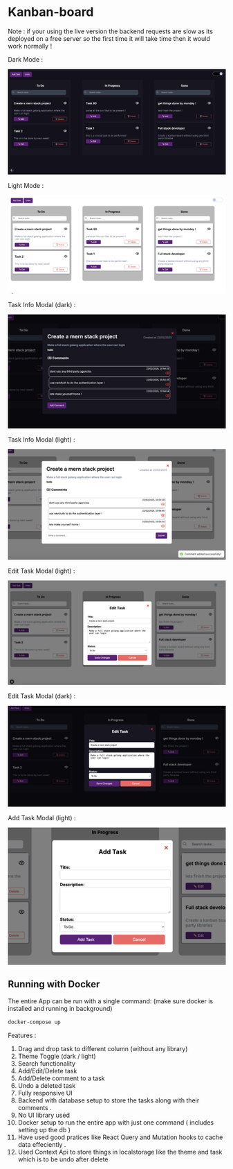 # Kanban-board 

Note : if your using the live version the backend requests are slow as its deployed on a free server so the first time it will take time then it would work normally !

Dark Mode : 

![](https://github.com/ankush109/kanban-board-assignment/blob/main/client/assets/dark-mode-ui.png)

Light Mode : 

![](https://github.com/ankush109/kanban-board-assignment/blob/main/client/assets/light-mode-ui.png)

Task Info Modal (dark) :

![](https://github.com/ankush109/kanban-board-assignment/blob/main/client/assets/dark-task-info.png)

Task Info Modal (light) :

![](https://github.com/ankush109/kanban-board-assignment/blob/main/client/assets/light-task-info.png)


Edit Task Modal (light) :

![](https://github.com/ankush109/kanban-board-assignment/blob/main/client/assets/edit-task-light.png)


Edit Task Modal (dark) :

![](https://github.com/ankush109/kanban-board-assignment/blob/main/client/assets/edit-task-dark.png)

Add Task Modal (light) :

![](https://github.com/ankush109/kanban-board-assignment/blob/main/client/assets/add-task-light.png)


## Running with Docker

The entire App can be run with a single command: (make sure docker is installed and running in background)

```sh
docker-compose up
```

Features : 
 
1. Drag and drop task to different column (without any library)
2. Theme Toggle (dark / light)
3. Search functionality 
4. Add/Edit/Delete task 
5. Add/Delete comment to a task 
6. Undo a deleted task 
7. Fully responsive UI 
8. Backend with database setup to store the tasks along with their comments .
9. No UI library used 
10. Docker setup to run the entire app with just one command ( includes setting up the db ) 
11. Have used good pratices like  React Query and Mutation hooks to cache data effeciently .
12. Used Context Api to store things in localstorage like  the theme and task which is to be undo after delete 












